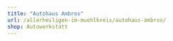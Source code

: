 ```yaml
---
title: "Autohaus Ambros"
url: /allerheiligen-im-muehlkreis/autohaus-ambros/
shop: Autowerkstatt
---
```

